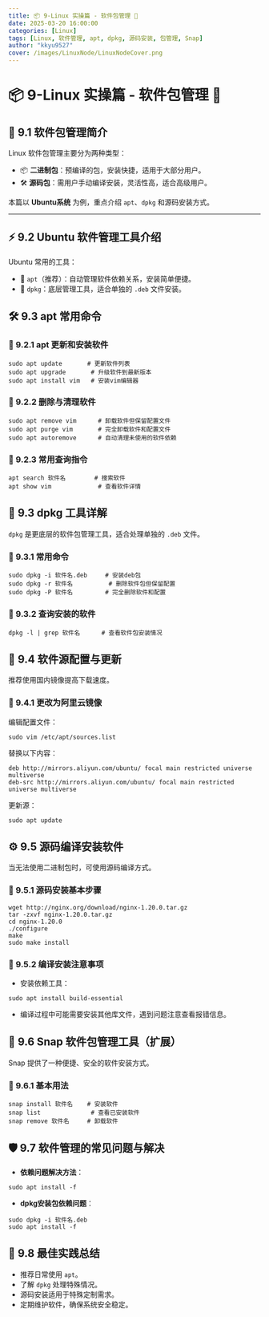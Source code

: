 ```yaml
---
title: 📦 9-Linux 实操篇 - 软件包管理 🚀
date: 2025-03-20 16:00:00
categories: [Linux]
tags: [Linux, 软件管理, apt, dpkg, 源码安装, 包管理, Snap]
author: "kkyu9527"
cover: /images/LinuxNode/LinuxNodeCover.png
---
```


# 📦 9-Linux 实操篇 - 软件包管理 🚀

## 🎯 9.1 软件包管理简介

Linux 软件包管理主要分为两种类型：

- 📦 **二进制包**：预编译的包，安装快捷，适用于大部分用户。
- 🛠️ **源码包**：需用户手动编译安装，灵活性高，适合高级用户。

本篇以 **Ubuntu系统** 为例，重点介绍 `apt`、`dpkg` 和源码安装方式。

---

## ⚡ 9.2 Ubuntu 软件管理工具介绍

Ubuntu 常用的工具：

- 🔧 `apt`（推荐）：自动管理软件依赖关系，安装简单便捷。
- 🔨 `dpkg`：底层管理工具，适合单独的 `.deb` 文件安装。

## 🛠 9.3 apt 常用命令

### 📌 9.2.1 apt 更新和安装软件

```shell
sudo apt update       # 更新软件列表
sudo apt upgrade       # 升级软件到最新版本
sudo apt install vim   # 安装vim编辑器
```

### 📌 9.2.2 删除与清理软件

```shell
sudo apt remove vim      # 卸载软件但保留配置文件
sudo apt purge vim       # 完全卸载软件和配置文件
sudo apt autoremove      # 自动清理未使用的软件依赖
```

### 📌 9.2.3 常用查询指令

```shell
apt search 软件名        # 搜索软件
apt show vim             # 查看软件详情
```

## 🧩 9.3 dpkg 工具详解

`dpkg` 是更底层的软件包管理工具，适合处理单独的 `.deb` 文件。

### 📌 9.3.1 常用命令

```shell
sudo dpkg -i 软件名.deb     # 安装deb包
sudo dpkg -r 软件名          # 删除软件包但保留配置
sudo dpkg -P 软件名         # 完全删除软件和配置
```

### 📌 9.3.2 查询安装的软件

```shell
dpkg -l | grep 软件名      # 查看软件包安装情况
```

## 🔄 9.4 软件源配置与更新

推荐使用国内镜像提高下载速度。

### 📌 9.4.1 更改为阿里云镜像

编辑配置文件：

```shell
sudo vim /etc/apt/sources.list
```

替换以下内容：

```shell
deb http://mirrors.aliyun.com/ubuntu/ focal main restricted universe multiverse
deb-src http://mirrors.aliyun.com/ubuntu/ focal main restricted universe multiverse
```

更新源：
```shell
sudo apt update
```

## ⚙️ 9.5 源码编译安装软件

当无法使用二进制包时，可使用源码编译方式。

### 📌 9.5.1 源码安装基本步骤

```shell
wget http://nginx.org/download/nginx-1.20.0.tar.gz
tar -zxvf nginx-1.20.0.tar.gz
cd nginx-1.20.0
./configure
make
sudo make install
```

### 📌 9.5.2 编译安装注意事项

- 安装依赖工具：
```shell
sudo apt install build-essential
```

- 编译过程中可能需要安装其他库文件，遇到问题注意查看报错信息。

## 📂 9.6 Snap 软件包管理工具（扩展）

Snap 提供了一种便捷、安全的软件安装方式。

### 📌 9.6.1 基本用法

```shell
snap install 软件名    # 安装软件
snap list              # 查看已安装软件
snap remove 软件名     # 卸载软件
```

## 🛡️ 9.7 软件管理的常见问题与解决

- **依赖问题解决方法**：

```shell
sudo apt install -f
```

- **dpkg安装包依赖问题**：

```shell
sudo dpkg -i 软件名.deb
sudo apt install -f
```

## 🎯 9.8 最佳实践总结

- 推荐日常使用 `apt`。
- 了解 `dpkg` 处理特殊情况。
- 源码安装适用于特殊定制需求。
- 定期维护软件，确保系统安全稳定。
